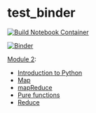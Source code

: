 # test_binder

[![Build Notebook Container](https://github.com/chrispyl/test_binder/actions/workflows/binder.yml/badge.svg?event=push)](https://github.com/BigDataWUR/BigDataMOOC/actions/workflows/binder.yml)

[![Binder](https://mybinder.org/badge_logo.svg)](https://mybinder.org/v2/gh/BigDataWUR/BigDataMOOC/main) 

[Module 2](https://mybinder.org/v2/gh/BigDataWUR/BigDataMOOC/main?filepath=notebooks/module%202):  
* [Introduction to Python](https://mybinder.org/v2/gh/BigDataWUR/BigDataMOOC/main?filepath=notebooks/module%202/Introduction%20to%20Python.ipynb)  
* [Map](https://mybinder.org/v2/gh/BigDataWUR/BigDataMOOC/main?filepath=notebooks/module%202/map.ipynb)  
* [mapReduce](https://mybinder.org/v2/gh/BigDataWUR/BigDataMOOC/main?filepath=notebooks/module%202/map_reduce.ipynb)  
* [Pure functions](https://mybinder.org/v2/gh/BigDataWUR/BigDataMOOC/main?filepath=notebooks/module%202/pure%20functions.ipynb)  
* [Reduce](https://mybinder.org/v2/gh/BigDataWUR/BigDataMOOC/main?filepath=notebooks/module%202/reduce.ipynb)  
